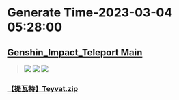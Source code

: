 # Generate Time-2023-03-04 05:28:00

## [Genshin_Impact_Teleport Main](https://github.com/Sam5440/Genshin_Impact_Teleport)

>![](https://komarev.com/ghpvc/?username=done439)
>![](https://komarev.com/ghpvc/?username=done438)
>![](https://komarev.com/ghpvc/?username=done437)

### [【提瓦特】Teyvat.zip](https://raw.githubusercontent.com/Sam5440/Genshin_Impact_Teleport/download/AutoGeneratePoint/Points%28SortByItemKind%29%5Bver3.4%5D%5Bcn-en%5D%5B2023-01-18%5D/%E3%80%90Test%E3%80%91Teleport%20ALL%5Bv3.4%5D%5BAL-15M%5D%5B2023-01-18%5D/%E3%80%90%E7%9F%BF%E7%89%A9%E3%80%91Ore/%E3%80%90%E6%98%9F%E9%93%B6%E7%9F%BF%E3%80%91StarSilver/%E3%80%90%E6%8F%90%E7%93%A6%E7%89%B9%E3%80%91Teyvat.zip)


